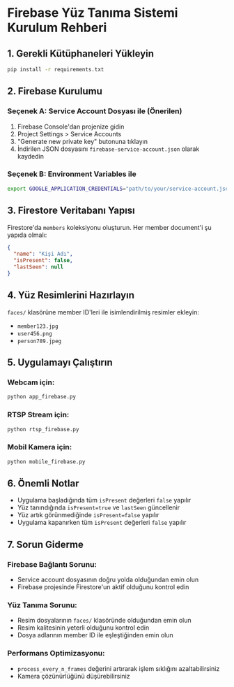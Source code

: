 # Firebase Yüz Tanıma Sistemi Kurulum Rehberi

## 1. Gerekli Kütüphaneleri Yükleyin

```bash
pip install -r requirements.txt
```

## 2. Firebase Kurulumu

### Seçenek A: Service Account Dosyası ile (Önerilen)
1. Firebase Console'dan projenize gidin
2. Project Settings > Service Accounts
3. "Generate new private key" butonuna tıklayın
4. İndirilen JSON dosyasını `firebase-service-account.json` olarak kaydedin

### Seçenek B: Environment Variables ile
```bash
export GOOGLE_APPLICATION_CREDENTIALS="path/to/your/service-account.json"
```

## 3. Firestore Veritabanı Yapısı

Firestore'da `members` koleksiyonu oluşturun. Her member document'i şu yapıda olmalı:

```json
{
  "name": "Kişi Adı",
  "isPresent": false,
  "lastSeen": null
}
```

## 4. Yüz Resimlerini Hazırlayın

`faces/` klasörüne member ID'leri ile isimlendirilmiş resimler ekleyin:
- `member123.jpg`
- `user456.png`
- `person789.jpeg`

## 5. Uygulamayı Çalıştırın

### Webcam için:
```bash
python app_firebase.py
```

### RTSP Stream için:
```bash
python rtsp_firebase.py
```

### Mobil Kamera için:
```bash
python mobile_firebase.py
```

## 6. Önemli Notlar

- Uygulama başladığında tüm `isPresent` değerleri `false` yapılır
- Yüz tanındığında `isPresent=true` ve `lastSeen` güncellenir
- Yüz artık görünmediğinde `isPresent=false` yapılır
- Uygulama kapanırken tüm `isPresent` değerleri `false` yapılır

## 7. Sorun Giderme

### Firebase Bağlantı Sorunu:
- Service account dosyasının doğru yolda olduğundan emin olun
- Firebase projesinde Firestore'un aktif olduğunu kontrol edin

### Yüz Tanıma Sorunu:
- Resim dosyalarının `faces/` klasöründe olduğundan emin olun
- Resim kalitesinin yeterli olduğunu kontrol edin
- Dosya adlarının member ID ile eşleştiğinden emin olun

### Performans Optimizasyonu:
- `process_every_n_frames` değerini artırarak işlem sıklığını azaltabilirsiniz
- Kamera çözünürlüğünü düşürebilirsiniz